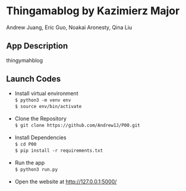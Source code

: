 # Thingamablog by Kazimierz Major
Andrew Juang, Eric Guo, Noakai Aronesty, Qina Liu <br>

## App Description 
thingymahblog

## Launch Codes
- Install virtual environment <br>
```$ python3 -m venv env``` <br>
```$ source env/bin/activate``` <br><br>
- Clone the Repository <br>
```$ git clone https://github.com/Andrew1J/P00.git ``` <br><br>
- Install Dependencies <br>
```$ cd P00 ``` <br>
```$ pip install -r requirements.txt``` <br><br> 
- Run the app <br>
```$ python3 run.py``` <br><br>
- Open the website at http://127.0.0.1:5000/
